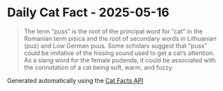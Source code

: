 # Daily Cat Fact - 2025-05-16

> The term “puss” is the root of the principal word for “cat” in the Romanian term pisica and the root of secondary words in Lithuanian (puz) and Low German puus. Some scholars suggest that “puss” could be imitative of the hissing sound used to get a cat’s attention. As a slang word for the female pudenda, it could be associated with the connotation of a cat being soft, warm, and fuzzy.

Generated automatically using the [Cat Facts API](https://catfact.ninja)
